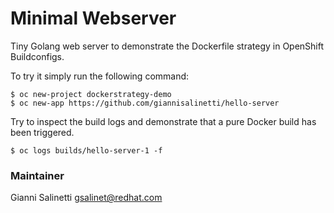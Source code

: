 # Minimal Webserver

Tiny Golang web server to demonstrate the Dockerfile strategy in OpenShift 
Buildconfigs.

To try it simply run the following command:

```
$ oc new-project dockerstrategy-demo
$ oc new-app https://github.com/giannisalinetti/hello-server
```

Try to inspect the build logs and demonstrate that a pure Docker build has
been triggered.
```
$ oc logs builds/hello-server-1 -f
```

### Maintainer
Gianni Salinetti <gsalinet@redhat.com>
